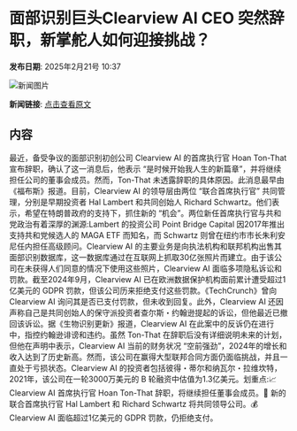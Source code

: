 # 面部识别巨头Clearview AI CEO 突然辞职，新掌舵人如何迎接挑战？

**发布日期**: 2025年2月21号 10:37

![新闻图片](https://pic.chinaz.com/picmap/201812141644186225_7.jpg)

**新闻链接**: [点击查看原文](https://www.aibase.com/zh/news/15585)

## 内容

最近，备受争议的面部识别初创公司 Clearview AI 的首席执行官 Hoan Ton-That 宣布辞职，确认了这一消息后，他表示 “是时候开始我人生的新篇章”，并将继续担任公司的董事会成员。然而，Ton-That 未透露辞职的具体原因。此消息最早由《福布斯》报道。目前，Clearview AI 的领导层由两位 “联合首席执行官” 共同管理，分别是早期投资者 Hal Lambert 和共同创始人 Richard Schwartz。他们表示，希望在特朗普政府的支持下，抓住新的 “机会”。两位新任首席执行官与共和党政治有着深厚的渊源:Lambert 的投资公司 Point Bridge Capital 因2017年推出支持共和党候选人的 MAGA ETF 而知名，而 Schwartz 则曾在纽约市市长朱利安尼任内担任高级顾问。Clearview AI 的主要业务是向执法机构和联邦机构出售其面部识别数据库，这一数据库通过在互联网上抓取30亿张照片而建立。由于该公司在未获得人们同意的情况下使用这些照片，Clearview AI 面临多项隐私诉讼和罚款。截至2024年9月，Clearview AI 已在欧洲数据保护机构面前累计遭受超过1亿美元的 GDPR 罚款，但该公司历来拒绝支付这些罚款。《TechCrunch》曾向 Clearview AI 询问其是否已支付罚款，但未收到回复。此外，Clearview AI 还因声称自己是共同创始人的保守派投资者查尔斯・约翰逊提起的诉讼，但他最近已撤回该诉讼。据《生物识别更新》报道，Clearview AI 在此案中的反诉仍在进行中，指控约翰逊诽谤和违约。虽然 Ton-That 在辞职后没有详细说明未来的计划，但他在声明中表示，Clearview AI 当前的财务状况 “空前强劲”，2024年的增长和收入达到了历史新高。然而，该公司在赢得大型联邦合同方面仍面临挑战，并且一直处于亏损状态。Clearview AI 的投资者包括彼得・蒂尔和纳瓦尔・拉维坎特，2021年，该公司在一轮3000万美元的 B 轮融资中估值为1.3亿美元。划重点:📈 Clearview AI 首席执行官 Hoan Ton-That 辞职，将继续担任董事会成员。👥 新的联合首席执行官 Hal Lambert 和 Richard Schwartz 将共同领导公司。💰 Clearview AI 面临超过1亿美元的 GDPR 罚款，仍拒绝支付。
